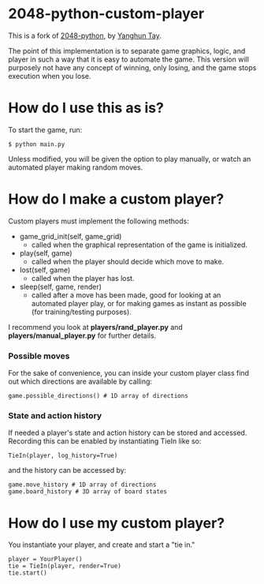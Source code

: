# 2048-python-custom-player

This is a fork of [2048-python](https://github.com/yangshun/2048-python), by [Yanghun Tay](http://github.com/yangshun).

The point of this implementation is to separate game graphics, logic, and player in such a way that it is easy to automate the game. This version will purposely not have any concept of winning, only losing, and the game stops execution when you lose.

# How do I use this as is?

To start the game, run:

```
$ python main.py
```

Unless modified, you will be given the option to play manually, or watch an automated player making random moves.

# How do I make a custom player?

Custom players must implement the following methods:

* game_grid_init(self, game_grid)
  * called when the graphical representation of the game is initialized.
* play(self, game)
  * called when the player should decide which move to make.
* lost(self, game)
  * called when the player has lost.
* sleep(self, game, render)
  * called after a move has been made, good for looking at an automated player play, or for making games as instant as possible (for training/testing purposes).

I recommend you look at **players/rand_player.py** and **players/manual_player.py** for further details.

### Possible moves

For the sake of convenience, you can inside your custom player class find out which directions are available by calling:

```
game.possible_directions() # 1D array of directions
```

### State and action history

If needed a player's state and action history can be stored and accessed. Recording this can be enabled by instantiating TieIn like so:

```
TieIn(player, log_history=True)
```

and the history can be accessed by:

```
game.move_history # 1D array of directions
game.board_history # 3D array of board states
```

# How do I use my custom player?

You instantiate your player, and create and start a "tie in."

```
player = YourPlayer()
tie = TieIn(player, render=True)
tie.start()
```
